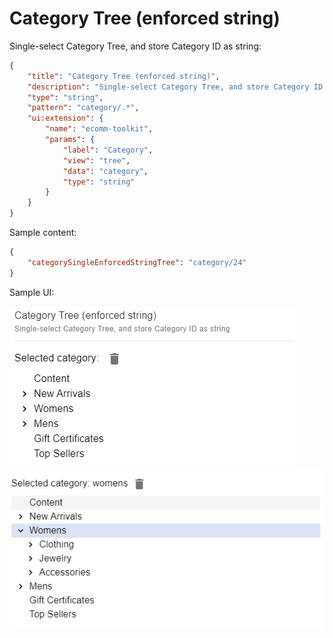 # Category Tree (enforced string)

Single-select Category Tree, and store Category ID as string:

```json
{
	"title": "Category Tree (enforced string)",
	"description": "Single-select Category Tree, and store Category ID as string",
	"type": "string",
	"pattern": "category/.*",
	"ui:extension": {
		"name": "ecomm-toolkit",
		"params": {
			"label": "Category",
			"view": "tree",
			"data": "category",
			"type": "string"
		}
	}
}
```

Sample content:

```json
{
	"categorySingleEnforcedStringTree": "category/24"
}
```

Sample UI:

![Sample UI](../../media/category-tree-enforced-string.png)
![Sample UI](../../media/category-tree-string2.png)
